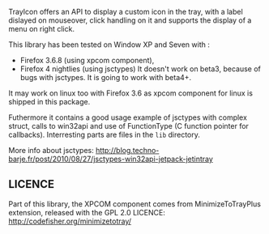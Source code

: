 TrayIcon offers an API to display a custom icon in the tray, 
with a label dislayed on mouseover, click handling on it 
and supports the display of a menu on right click.

This library has been tested on Window XP and Seven with :

* Firefox 3.6.8 (using xpcom component),
* Firefox 4 nightlies (using jsctypes) 
   It doesn't work on beta3, because of bugs with jsctypes. 
   It is going to work with beta4+.

It may work on linux too with Firefox 3.6 as xpcom component for linux 
is shipped in this package.

Futhermore it contains a good usage example of jsctypes with complex struct, 
calls to win32api and use of FunctionType (C function pointer for callbacks).
Interresting parts are files in the `lib` directory.

More info about jsctypes:
<a href="http://blog.techno-barje.fr/post/2010/08/27/jsctypes-win32api-jetpack-jetintray">
http://blog.techno-barje.fr/post/2010/08/27/jsctypes-win32api-jetpack-jetintray
</a>


## LICENCE ##
Part of this library, the XPCOM component comes from MinimizeToTrayPlus
extension, released with the GPL 2.0 LICENCE:
http://codefisher.org/minimizetotray/
